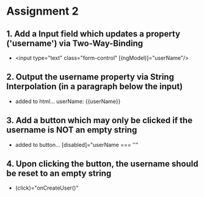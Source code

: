 # Assignment 2

## 1. Add a Input field which updates a property ('username') via Two-Way-Binding
- &lt;input type="text" class="form-control" [(ngModel)]="userName"/&gt;
## 2. Output the username property via String Interpolation (in a paragraph below the input)
- added to html...
  userName: {{userName}} 
## 3. Add a button which may only be clicked if the username is NOT an empty string
- added to button...
  [disabled]="userName === ''" 
## 4. Upon clicking the button, the username should be reset to an empty string
- (click)="onCreateUser()"